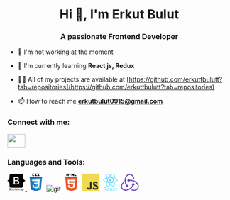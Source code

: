 <h1 align="center">Hi 👋, I'm Erkut Bulut</h1>
<h3 align="center">A passionate Frontend Developer</h3>

- 🔭 I'm not working at the moment

- 🌱 I'm currently learning **React js, Redux**

- 👨‍💻 All of my projects are available at [https://github.com/erkuttbulutt?tab=repositories](https://github.com/erkuttbulutt?tab=repositories)

- 📫 How to reach me **erkutbulut0915@gmail.com**

<h3 align="left">Connect with me:</h3>
<p align="left">
<a href="https://www.linkedin.com/in/erkut-bulut/" target="blank"><img align="center" src="https://raw.githubusercontent.com/rahuldkjain/github-profile-readme-generator/master/src/images/icons/Social/linked-in-alt.svg" alt="" height="30" width="40" /></a>

</p>

<h3 align="left">Languages and Tools:</h3>
<p align="left"> <a href="https://getbootstrap.com" target="_blank"> <img src="https://raw.githubusercontent.com/devicons/devicon/master/icons/bootstrap/bootstrap-plain-wordmark.svg" alt="bootstrap" width="40" height="40"/> </a> <img src="https://raw.githubusercontent.com/devicons/devicon/master/icons/css3/css3-original-wordmark.svg" alt="css3" width="40" height="40"/> </a> <img src="https://www.vectorlogo.zone/logos/git-scm/git-scm-icon.svg" alt="git" width="40" height="40"/> </a>  <img src="https://raw.githubusercontent.com/devicons/devicon/master/icons/html5/html5-original-wordmark.svg" alt="html5" width="40" height="40"/> </a>  <img src="https://raw.githubusercontent.com/devicons/devicon/master/icons/javascript/javascript-original.svg" alt="javascript" width="40" height="40"/> </a> <img src="https://raw.githubusercontent.com/devicons/devicon/master/icons/react/react-original-wordmark.svg" alt="react" width="40" height="40"/> </a> <img src="https://raw.githubusercontent.com/devicons/devicon/master/icons/redux/redux-original.svg" alt="redux" width="40" height="40"/> </a> </p>
